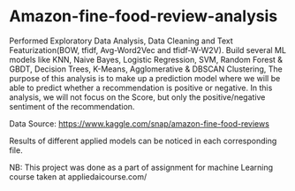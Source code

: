 # Amazon-fine-food-review-analysis
Performed Exploratory Data Analysis, Data Cleaning and Text Featurization(BOW, tfidf, Avg-Word2Vec and tfidf-W-W2V). Build several ML models like KNN, Naive Bayes, Logistic Regression, SVM, Random Forest &amp; GBDT, Decision Trees, K-Means, Agglomerative &amp; DBSCAN Clustering,   The purpose of this analysis is to make up a prediction model where we will be able to predict whether a recommendation is positive or negative. In this analysis, we will not focus on the Score, but only the positive/negative sentiment of the recommendation.

Data Source: https://www.kaggle.com/snap/amazon-fine-food-reviews

Results of different applied models can be noticed in each corresponding file.

NB: This project was done as a part of assignment for machine Learning course taken at appliedaicourse.com/
